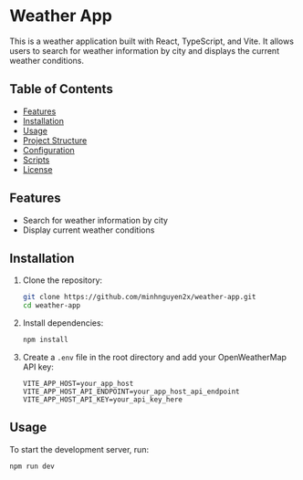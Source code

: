 # Weather App

This is a weather application built with React, TypeScript, and Vite. It allows users to search for weather information by city and displays the current weather conditions.

## Table of Contents

- [Features](#features)
- [Installation](#installation)
- [Usage](#usage)
- [Project Structure](#project-structure)
- [Configuration](#configuration)
- [Scripts](#scripts)
- [License](#license)

## Features

- Search for weather information by city
- Display current weather conditions

## Installation

1. Clone the repository:

   ```sh
   git clone https://github.com/minhnguyen2x/weather-app.git
   cd weather-app
   ```

2. Install dependencies:

   ```sh
   npm install
   ```

3. Create a `.env` file in the root directory and add your OpenWeatherMap API key:

   ```env
   VITE_APP_HOST=your_app_host
   VITE_APP_HOST_API_ENDPOINT=your_app_host_api_endpoint
   VITE_APP_HOST_API_KEY=your_api_key_here
   ```

## Usage

To start the development server, run:

```sh
npm run dev
```
